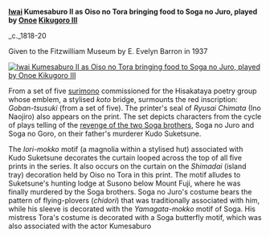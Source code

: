 **[Iwai](Group19.htm) Kumesaburo II as Oiso no Tora bringing food to Soga no Juro, played by [Onoe](Group16pt1.htm) [Kikugoro III](textM.htm)**

_c._1818-20

Given to the Fitzwilliam Museum by E. Evelyn Barron in 1937

[![Iwai Kumesaburo II as Oiso no Tora bringing food to Soga no Juro, played by Onoe Kikugoro III](P.498-1937_small.jpg)](KUN/kun498.htm)

From a set of five [surimono](textP.htm) commissioned for the Hisakataya poetry group whose emblem, a stylised _koto_ bridge, surmounts the red inscription: _Goban-tsusuki_ (from a set of five). The printer's seal of _Ryusai_ _Chimata_ (Ino Naojiro) also appears on the print. The set depicts characters from the cycle of plays telling of the [revenge of the two Soga brothers](Group6.htm), Soga no Juro and Soga no Goro, on their father's murderer Kudo Suketsune.

The _Iori-mokko_ motif (a magnolia within a stylised hut) associated with Kudo Suketsune decorates the curtain looped across the top of all five prints in the series. It also occurs on the curtain on the _Shimadai_ (island tray) decoration held by Oiso no Tora in this print. The motif alludes to Suketsune's hunting lodge at Susono below Mount Fuji, where he was finally murdered by the Soga brothers. Soga no Juro's costume bears the pattern of flying-plovers (_chidori_) that was traditionally associated with him, while his sleeve is decorated with the _Yamagata-mokko_ motif of Soga. His mistress Tora's costume is decorated with a Soga butterfly motif, which was also associated with the actor Kumesaburo
